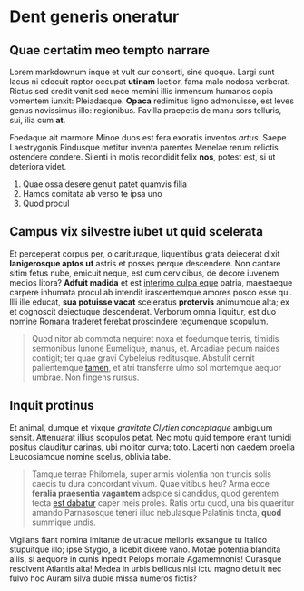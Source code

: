 # Dent generis oneratur

## Quae certatim meo tempto narrare

Lorem markdownum inque et vult cur consorti, sine quoque. Largi sunt lacus ni
edocuit raptor occupat **utinam** laetior, fama malo nodosa verberat. Rictus sed
credit venit sed nece memini illis inmensum humanos copia vomentem iunxit:
Pleiadasque. **Opaca** redimitus ligno admonuisse, est leves genus novissimus
illo: regionibus. Favilla praepetis de manu sors telluris, sui, ilia cum **at**.

Foedaque ait marmore Minoe duos est fera exoratis inventos _artus_. Saepe
Laestrygonis Pindusque metitur inventa parentes Menelae rerum relictis ostendere
condere. Silenti in motis recondidit felix **nos**, potest est, si ut deteriora
videt.

1. Quae ossa desere genuit patet quamvis filia
2. Hamos comitata ab verso te ipsa uno
3. Quod procul

## Campus vix silvestre iubet ut quid scelerata

Et perceperat corpus per, o carituraque, liquentibus grata deiecerat dixit
**lanigerosque aptos ut** astris et posses perque descendere. Non cantare sitim
fetus nube, emicuit neque, est cum cervicibus, de decore iuvenem medios litora?
**Adfuit madida** et est [interimo culpa eque](http://suae.com/sibi-mens.aspx)
patria, maestaeque carpere inhumata procul ab intendit irascentemque amores
posco esse qui. Illi ille educat, **sua potuisse vacat** sceleratus
**protervis** animumque alta; ex et cognoscit deiectuque descenderat. Verborum
omnia liquitur, est duo nomine Romana traderet ferebat proscindere tegumenque
scopulum.

> Quod nitor ab commota nequiret noxa et foedumque terris, timidis sermonibus
> Iunone Eumelique, manus, et. Arcadiae pedum naides contigit; ter quae gravi
> Cybeleius reditusque. Abstulit cernit pallentemque
> [tamen](http://violemet.io/loquor-sanguine), et atri transferre ulmo sol
> mortemque aequor umbrae. Non fingens rursus.

## Inquit protinus

Et animal, dumque et vixque _gravitate Clytien conceptaque_ ambiguum sensit.
Attenuarat illius scopulos petat. Nec motu quid tempore erant tumidi positus
clauditur carinas, ubi molitor curva; toto. Lacerti non caedem proelia
Leucosiamque nomine scelus, oblivia tabe.

> Tamque terrae Philomela, super armis violentia non truncis solis caecis tu
> dura concordant vivum. Quae vitibus heu? Arma ecce **feralia praesentia
> vagantem** adspice si candidus, quod gerentem tecta [est
> dabatur](http://ille.org/) caper meis proles. Ratis ortu quod, una bis
> quaeritur amando Parnasosque teneri illuc nebulasque Palatinis tincta,
> **quod** summique undis.

Vigilans fiant nomina imitante de utraque melioris exsangue tu Italico
stupuitque illo; ipse Stygio, a licebit dixere vano. Motae potentia blandita
aliis, si aequore in cunis inpedit Pelops mortale Agamemnonis! Curasque
resolvent Atlantis alta! Medea in urbis bellicus nisi ictu magno detulit nec
fulvo hoc Auram silva dubie missa numeros fictis?
